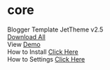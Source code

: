 # core
Blogger Template JetTheme v2.5 <br/>
<a href='https://github.com/jettheme/core/archive/refs/heads/main.zip'>Download All</a><br/>
View <a href='https://jettheme-demo.blogspot.com/'>Demo</a><br/>
How to Install <a href='https://www.jettheme.com/2020/02/cara-instal-jettheme-di-blogger.html'>Click Here</a><br/>
How to Settings <a href='https://www.jettheme.com/2021/03/setting-template-jettheme.html'>Click Here</a>
